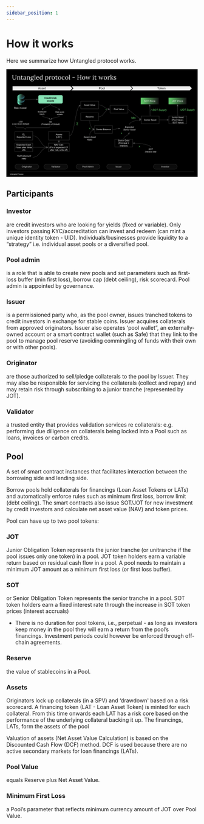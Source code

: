 ```yaml
---
sidebar_position: 1
---
```


# How it works

Here we summarize how Untangled protocol works.

![Untangled_How it works](../img/Untangled_How-it-works.png)


## Participants

### Investor

are credit investors who are looking for yields (fixed or variable). Only investors passing KYC/accreditation can invest and redeem (can mint a unique identity token - UID). Individuals/businesses provide liquidity to a “strategy” i.e. individual asset pools or a diversified pool.

### Pool admin

is a role that is able to create new pools and set parameters such as first-loss buffer (min first loss), borrow cap (debt ceiling), risk scorecard. Pool admin is appointed by governance.

### Issuer

is a permissioned party who, as the pool owner, issues tranched tokens to credit investors in exchange for stable coins. Issuer acquires collaterals from approved originators. Issuer also operates ‘pool wallet”, an externally-owned account or a smart contract wallet (such as Safe) that they link to the pool to manage pool reserve (avoiding commingling of funds with their own or with other pools).

### Originator

are those authorized to sell/pledge collaterals to the pool by Issuer. They may also be responsible for servicing the collaterals (collect and repay) and may retain risk through subscribing to a junior tranche (represented by JOT).

### Validator

a trusted entity that provides validation services re collaterals: e.g. performing due diligence on collaterals being locked into a Pool such as loans, invoices or carbon credits.

## Pool

A set of smart contract instances that facilitates interaction between the borrowing side and lending side.

Borrow pools hold collaterals for financings (Loan Asset Tokens or LATs) and automatically enforce rules such as minimum first loss, borrow limit (debt ceiling). The smart contracts also issue SOT/JOT for new investment by credit investors and calculate net asset value (NAV) and token prices.

Pool can have up to two pool tokens:

### JOT

Junior Obligation Token represents the junior tranche (or unitranche if the pool issues only one token) in a pool. JOT token holders earn a variable return based on residual cash flow in a pool. A pool needs to maintain a minimum JOT amount as a minimum first loss (or first loss buffer).

### SOT

or Senior Obligation Token represents the senior tranche in a pool. SOT token holders earn a fixed interest rate through the increase in SOT token prices (interest accruals)

- There is no duration for pool tokens, i.e., perpetual - as long as investors keep money in the pool they will earn a return from the pool’s financings. Investment periods could however be enforced through off-chain agreements.

### Reserve

the value of stablecoins in a Pool.

### Assets

Originators lock up collaterals (in a SPV) and ‘drawdown' based on a risk scorecard. A financing token (LAT - Loan Asset Token) is minted for each collateral. From this time onwards each LAT has a risk core based on the performance of the underlying collateral backing it up. The financings, LATs, form the assets of the pool

Valuation of assets (Net Asset Value Calculation) is based on the Discounted Cash Flow (DCF) method. DCF is used because there are no active secondary markets for loan financings (LATs).

### Pool Value

equals Reserve plus Net Asset Value.

### Minimum First Loss

a Pool’s parameter that reflects minimum currency amount of JOT over Pool Value.
